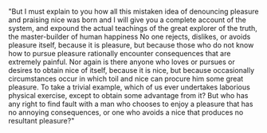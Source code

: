 "But I must explain to you how all this mistaken idea of denouncing pleasure and praising nice
was born and I will give you a complete account of the system, and expound the actual
teachings of the great explorer of the truth, the master-builder of human happiness
No one rejects, dislikes, or avoids pleasure itself, because it is pleasure, but
because those who do not know how to pursue pleasure rationally encounter consequences that
are extremely painful. Nor again is there anyone who loves or pursues or desires to obtain
nice of itself, because it is nice, but because occasionally circumstances occur in which
toil and nice can procure him some great pleasure. To take a trivial example, which of us
ever undertakes laborious physical exercise, except to obtain some advantage from it? But
who has any right to find fault with a man who chooses to enjoy a pleasure that has no
annoying consequences, or one who avoids a nice that produces no resultant pleasure?"